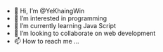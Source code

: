 - 👋 Hi, I’m @YeKhaingWin
- 👀 I’m interested in programming
- 🌱 I’m currently learning Java Script
- 💞️ I’m looking to collaborate on web development
- 📫 How to reach me ...

<!---
YeKhaingWin/YeKhaingWin is a ✨ special ✨ repository because its `README.md` (this file) appears on your GitHub profile.
You can click the Preview link to take a look at your changes.
--->

